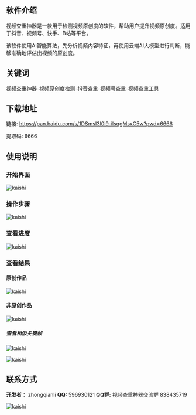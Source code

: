 ## 软件介绍

视频查重神器是一款用于检测视频原创度的软件，帮助用户提升视频原创度。适用于抖音、视频号、快手、B站等平台。

该软件使用AI智能算法，先分析视频内容特征，再使用云端AI大模型进行判断，能够准确地评估出视频的原创度。

## 关键词
视频查重神器-视频原创度检测-抖音查重-视频号查重-视频查重工具


## 下载地址

链接: https://pan.baidu.com/s/1DSmsI3l0i9-ilsqgMsxC5w?pwd=6666 

提取码: 6666



## 使用说明



### 开始界面

![kaishi](imgs/kaishi.jpg)



###  操作步骤

![kaishi](imgs/buzhou.jpg)



### 查看进度

![kaishi](imgs/jindu.jpg)



### 查看结果

#### 原创作品

![kaishi](imgs/yuanchuang.jpg)

#### 非原创作品

![kaishi](imgs/feiyuanchuang.jpg)

##### 查看相似关键帧

![kaishi](imgs/sim-key-1.jpg)

![kaishi](imgs/sim-key-2.jpg)



## 联系方式

**开发者：** zhongqianli
**QQ:** 596930121
**QQ群:** 视频查重神器交流群 838435719

![kaishi](imgs/qqgroup.jpg)
